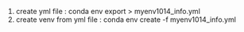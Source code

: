 1. create yml file : conda env export > myenv1014_info.yml
2. create venv from yml file : conda env create -f myenv1014_info.yml